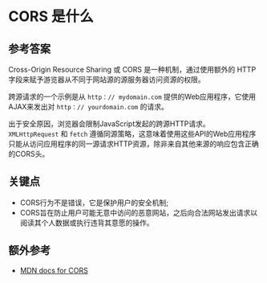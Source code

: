 # CORS 是什么

## 参考答案

Cross-Origin Resource Sharing 或 CORS 是一种机制，通过使用额外的 HTTP 字段来赋予游览器从不同于网站源的源服务器访问资源的权限。

跨源请求的一个示例是从 `http：// mydomain.com` 提供的Web应用程序，它使用AJAX来发出对 `http：// yourdomain.com` 的请求。

出于安全原因，浏览器会限制JavaScript发起的跨源HTTP请求。 `XMLHttpRequest` 和 `fetch` 遵循同源策略，这意味着使用这些API的Web应用程序只能从访问应用程序的同一源请求HTTP资源，除非来自其他来源的响应包含正确的CORS头。

## 关键点

* CORS行为不是错误，它是保护用户的安全机制;
* CORS旨在防止用户可能无意中访问的恶意网站，之后向合法网站发出请求以阅读其个人数据或执行违背其意愿的操作。

## 额外参考

* [MDN docs for CORS](https://developer.mozilla.org/en-US/docs/Web/HTTP/CORS)

<!-- tags: (javascript) -->

<!-- expertise: (1) -->
